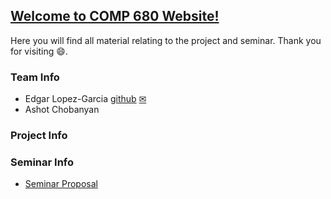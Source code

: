 ## [Welcome to COMP 680 Website!](https://elopezga.github.io/comp_680_website/)
Here you will find all material relating to the project and seminar. Thank you for visiting 😄.

### Team Info
- Edgar Lopez-Garcia [github](https://github.com/elopezga) [✉](mailto:edgar.lopezgarcia.266@my.csun.edu)
- Ashot Chobanyan

### Project Info

### Seminar Info
- [Seminar Proposal](https://drive.google.com/open?id=1o9H5x5l8ayeybC707sEPGCTtCuANhaYM0nsW1H_dhoM)

